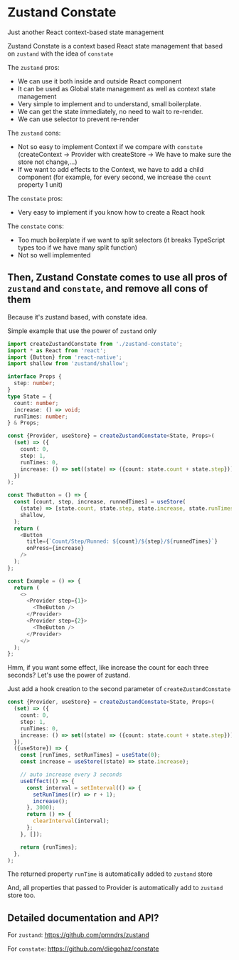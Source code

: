 # Zustand Constate

Just another React context-based state management

Zustand Constate is a context based React state management that based on ```zustand``` with the idea of ```constate```

The ```zustand``` pros:

- We can use it both inside and outside React component
- It can be used as Global state management as well as context state management
- Very simple to implement and to understand, small boilerplate.
- We can get the state immediately, no need to wait to re-render.
- We can use selector to prevent re-render

The ```zustand``` cons:

- Not so easy to implement Context if we compare with ```constate``` (createContext -> Provider with createStore -> We have to make sure the store not change,...)
- If we want to add effects to the Context, we have to add a child component (for example, for every second, we increase the ```count``` property 1 unit)

The ```constate``` pros:

- Very easy to implement if you know how to create a React hook

The ```constate``` cons:

- Too much boilerplate if we want to split selectors (it breaks TypeScript types too if we have many split function)
- Not so well implemented

## Then, Zustand Constate comes to use all pros of ```zustand``` and ```constate```, and remove all cons of them

Because it's zustand based, with constate idea.

Simple example that use the power of ```zustand``` only

```typescript jsx
import createZustandConstate from './zustand-constate';
import * as React from 'react';
import {Button} from 'react-native';
import shallow from 'zustand/shallow';

interface Props {
  step: number;
}
type State = {
  count: number;
  increase: () => void;
  runTimes: number;
} & Props;

const {Provider, useStore} = createZustandConstate<State, Props>(
  (set) => ({
    count: 0,
    step: 1,
    runTimes: 0,
    increase: () => set((state) => ({count: state.count + state.step})),
  })
);

const TheButton = () => {
  const [count, step, increase, runnedTimes] = useStore(
    (state) => [state.count, state.step, state.increase, state.runTimes],
    shallow,
  );
  return (
    <Button
      title={`Count/Step/Runned: ${count}/${step}/${runnedTimes}`}
      onPress={increase}
    />
  );
};

const Example = () => {
  return (
    <>
      <Provider step={1}>
        <TheButton />
      </Provider>
      <Provider step={2}>
        <TheButton />
      </Provider>
    </>
  );
};
```

Hmm, if you want some effect, like increase the count for each three seconds? Let's use the power of zustand.

Just add a hook creation to the second parameter of ```createZustandConstate```

```typescript jsx
const {Provider, useStore} = createZustandConstate<State, Props>(
  (set) => ({
    count: 0,
    step: 1,
    runTimes: 0,
    increase: () => set((state) => ({count: state.count + state.step})),
  }),
  ({useStore}) => {
    const [runTimes, setRunTimes] = useState(0);
    const increase = useStore((state) => state.increase);

    // auto increase every 3 seconds
    useEffect(() => {
      const interval = setInterval(() => {
        setRunTimes((r) => r + 1);
        increase();
      }, 3000);
      return () => {
        clearInterval(interval);
      };
    }, []);

    return {runTimes};
  },
);
```

The returned property ```runTime``` is automatically added to ```zustand``` store

And, all properties that passed to Provider is automatically add to ```zustand``` store too.

## Detailed documentation and API?

For ```zustand```: https://github.com/pmndrs/zustand

For ```constate```: https://github.com/diegohaz/constate



